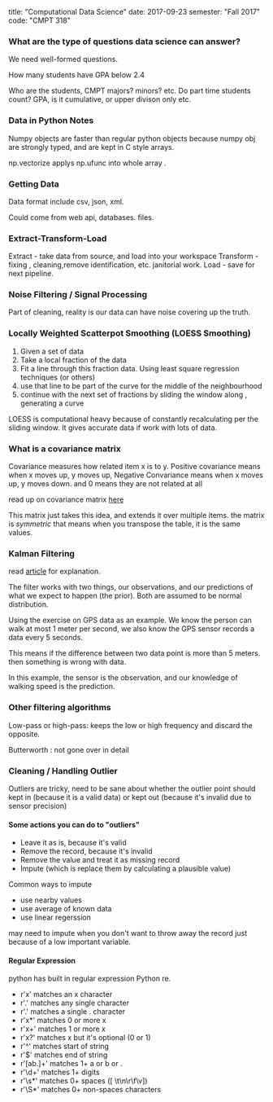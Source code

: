 title: "Computational Data Science"
date: 2017-09-23
semester: "Fall 2017"
code: "CMPT 318"

### What are the type of questions data science can answer?
We need well-formed questions.

How many students have GPA below 2.4 

Who are the students, CMPT majors? minors? etc. 
Do part time students count? 
GPA, is it cumulative, or upper divison only etc. 

### Data in Python Notes 

Numpy objects are faster than regular python objects because numpy obj are strongly typed, and are kept in C style arrays. 

np.vectorize applys np.ufunc into whole array . 

### Getting Data 
Data format include csv, json, xml. 

Could come from web api, databases. files. 

### Extract-Transform-Load 
Extract - take data from source, and load into your workspace 
Transform - fixing , cleaning,remove identification, etc.  janitorial work.
Load - save for next pipeline. 

### Noise Filtering / Signal Processing
Part of cleaning, reality is our data can have noise covering up the truth. 

### Locally Weighted Scatterpot Smoothing (LOESS Smoothing)
1. Given a set of data 
2. Take a local fraction of the data 
3. Fit a line through this fraction data. Using least square regression techniques (or others)
4. use that line to be part of the curve for the middle of the neighbourhood
5. continue with the next set of fractions by sliding the window along , generating a curve

LOESS is computational heavy because of constantly recalculating per the sliding window. It gives accurate data if work with lots of data.

### What is a covariance matrix
Covariance measures how related item x is to y. Positive covariance means when x moves up, y moves up, Negative Convariance means when x moves up, y moves down. and 0 means they are not related at all

read up on covariance matrix [here](http://www.theanalysisfactor.com/covariance-matrices/)

This matrix just takes this idea, and extends it over multiple items. the matrix is *symmetric* that means when you transpose the table, it is the same values.

### Kalman Filtering 
read [article](http://www.bzarg.com/p/how-a-kalman-filter-works-in-pictures/) for explanation.

The filter works with two things, our observations, and our predictions of what we expect to happen (the prior). Both are assumed to be normal distribution. 

Using the exercise on GPS data as an example. We know the person can walk at most 1 meter per second, we also know the GPS sensor records a data every 5 seconds. 

This means if the difference between two data point is more than 5 meters. then something is wrong with data. 

In this example, the sensor is the observation, and our knowledge of walking speed is the prediction. 

### Other filtering algorithms

Low-pass or high-pass:  keeps the low or high frequency and discard the opposite. 

Butterworth : not gone over in detail 

### Cleaning / Handling Outlier 
Outliers are tricky, need to be sane about whether the outlier point should kept in (because it is a valid data) or kept out (because it's invalid due to sensor precision)

#### Some actions you can do to "outliers"
* Leave it as is, because it's valid 
* Remove the record, because it's invalid 
* Remove the value and treat it as missing record 
* Impute (which is replace them by calculating a plausible value)

Common ways to impute 
* use nearby values 
* use average of known data 
* use linear regerssion 

may need to impute when you don't want to throw away the record just because of a low important variable. 

#### Regular Expression
python has built in regular expression Python re. 

* r'x' matches an x character
* r'.' matches any single character
* r'\.' matches a single . character
* r'x*' matches 0 or more x
* r'x+' matches 1 or more x
* r'x?' matches x but it's optional (0 or 1)
* r'^' matches start of string
* r'$' matches end of string
* r'[ab\.]+' matches 1+ a or b or .
* r'\d+' matches 1+ digits
* r'\s*' matches 0+ spaces ([ \t\n\r\f\v])
* r'\S*' matches 0+ non-spaces characters